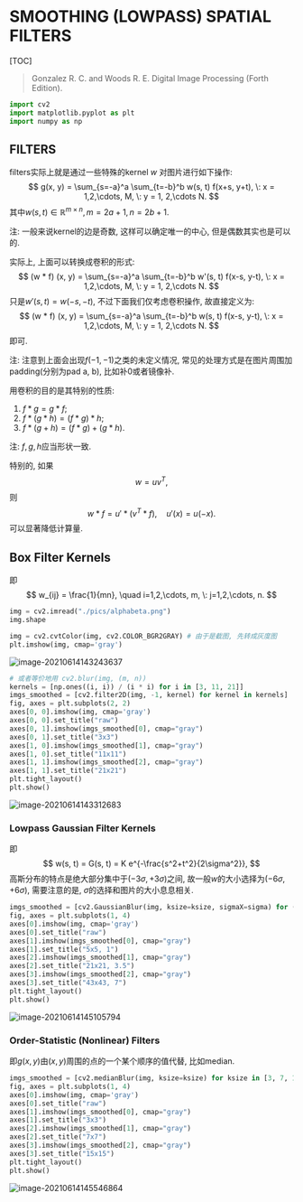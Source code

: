 # SMOOTHING (LOWPASS) SPATIAL FILTERS



[TOC]

> Gonzalez R. C. and Woods R. E. Digital Image Processing (Forth Edition).



```python
import cv2
import matplotlib.pyplot as plt
import numpy as np
```



## FILTERS



filters实际上就是通过一些特殊的kernel $w$ 对图片进行如下操作:
$$
g(x, y) = \sum_{s=-a}^a \sum_{t=-b}^b w(s, t) f(x+s, y+t), \: x = 1,2,\cdots, M, \: y = 1, 2,\cdots N.
$$
其中$w(s, t) \in \mathbb{R}^{m \times n}, m=2a+1, n = 2b+1$.

注: 一般来说kernel的边是奇数, 这样可以确定唯一的中心, 但是偶数其实也是可以的.

实际上, 上面可以转换成卷积的形式:
$$
(w * f) (x, y) = \sum_{s=-a}^a \sum_{t=-b}^b w'(s, t) f(x-s, y-t), \: x = 1,2,\cdots, M, \: y = 1, 2,\cdots N.
$$
只是$w'(s, t) = w(-s, -t)$, 不过下面我们仅考虑卷积操作, 故直接定义为:
$$
(w * f) (x, y) = \sum_{s=-a}^a \sum_{t=-b}^b w(s, t) f(x-s, y-t), \: x = 1,2,\cdots, M, \: y = 1, 2,\cdots N.
$$
即可.

注: 注意到上面会出现$f(-1, -1)$之类的未定义情况, 常见的处理方式是在图片周围加padding(分别为pad a, b), 比如补0或者镜像补.

用卷积的目的是其特别的性质:

1. $f * g = g * f$;
2. $f * (g * h) = (f * g) * h$;
3. $f * (g + h) = (f * g) + (g * h)$.

注: $f, g, h$应当形状一致.



特别的, 如果
$$
w = uv^T,
$$
则
$$
w * f = u' * (v^T * f), \quad u'(x) = u(-x).
$$
可以显著降低计算量.



## Box Filter Kernels



即
$$
w_{ij} = \frac{1}{mn}, \quad i=1,2,\cdots, m, \: j=1,2,\cdots, n.
$$




```python
img = cv2.imread("./pics/alphabeta.png")
img.shape
```



```python
img = cv2.cvtColor(img, cv2.COLOR_BGR2GRAY) # 由于是截图, 先转成灰度图
plt.imshow(img, cmap='gray')
```



![image-20210614143243637](https://i.loli.net/2021/06/14/8gVxFfQc5iYmEN3.png)



```python
# 或者等价地用 cv2.blur(img, (m, n))
kernels = [np.ones((i, i)) / (i * i) for i in [3, 11, 21]]
imgs_smoothed = [cv2.filter2D(img, -1, kernel) for kernel in kernels]
fig, axes = plt.subplots(2, 2)
axes[0, 0].imshow(img, cmap='gray')
axes[0, 0].set_title("raw")
axes[0, 1].imshow(imgs_smoothed[0], cmap="gray")
axes[0, 1].set_title("3x3")
axes[1, 0].imshow(imgs_smoothed[1], cmap="gray")
axes[1, 0].set_title("11x11")
axes[1, 1].imshow(imgs_smoothed[2], cmap="gray")
axes[1, 1].set_title("21x21")
plt.tight_layout()
plt.show()
```



![image-20210614143312683](https://i.loli.net/2021/06/14/mGvZDHxjbilAeOB.png)

### Lowpass Gaussian Filter Kernels



即
$$
w(s, t) = G(s, t) = K e^{-\frac{s^2+t^2}{2\sigma^2}},
$$
高斯分布的特点是绝大部分集中于$(-3\sigma, +3\sigma)$之间, 故一般$w$的大小选择为$(-6\sigma, +6\sigma)$, 需要注意的是, $\sigma$的选择和图片的大小息息相关.



```python
imgs_smoothed = [cv2.GaussianBlur(img, ksize=ksize, sigmaX=sigma) for (ksize, sigma) in [((5, 5), 1), ((21, 21), 3.5), ((43, 43), 7)]]
fig, axes = plt.subplots(1, 4)
axes[0].imshow(img, cmap='gray')
axes[0].set_title("raw")
axes[1].imshow(imgs_smoothed[0], cmap="gray")
axes[1].set_title("5x5, 1")
axes[2].imshow(imgs_smoothed[1], cmap="gray")
axes[2].set_title("21x21, 3.5")
axes[3].imshow(imgs_smoothed[2], cmap="gray")
axes[3].set_title("43x43, 7")
plt.tight_layout()
plt.show()
```



![image-20210614145105794](https://i.loli.net/2021/06/14/OunzWqFPY1cr8mx.png)

### Order-Statistic (Nonlinear) Filters



即$g(x, y)$由$(x, y)$周围的点的一个某个顺序的值代替, 比如median.



```python
imgs_smoothed = [cv2.medianBlur(img, ksize=ksize) for ksize in [3, 7, 15]]
fig, axes = plt.subplots(1, 4)
axes[0].imshow(img, cmap='gray')
axes[0].set_title("raw")
axes[1].imshow(imgs_smoothed[0], cmap="gray")
axes[1].set_title("3x3")
axes[2].imshow(imgs_smoothed[1], cmap="gray")
axes[2].set_title("7x7")
axes[3].imshow(imgs_smoothed[2], cmap="gray")
axes[3].set_title("15x15")
plt.tight_layout()
plt.show()
```



![image-20210614145546864](https://i.loli.net/2021/06/14/VpNMztOlXJuBWDI.png)

